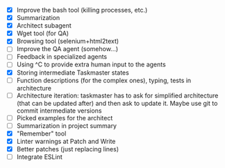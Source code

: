 - [X] Improve the bash tool (killing processes, etc.)
- [X] Summarization
- [X] Architect subagent
- [X] Wget tool (for QA)
- [X] Browsing tool (selenium+html2text)
- [ ] Improve the QA agent (somehow...)
- [ ] Feedback in specialized agents
- [ ] Using ^C to provide extra human input to the agents
- [X] Storing intermediate Taskmaster states
- [ ] Function descriptions (for the complex ones), typing, tests in architecture
- [ ] Architecture iteration: taskmaster has to ask for simplified architecture (that can be updated after) and then ask
  to update it. Maybe use git to commit intermediate versions
- [ ] Picked examples for the architect
- [ ] Summarization in project summary
- [X] "Remember" tool
- [X] Linter warnings at Patch and Write
- [X] Better patches (just replacing lines)
- [ ] Integrate ESLint
